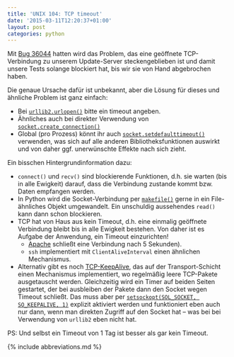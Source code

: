```yaml
---
title: 'UNIX 104: TCP timeout'
date: '2015-03-11T12:20:37+01:00'
layout: post
categories: python
---
```


Mit [Bug 36044](https://forge.univention.org/bugzilla/show_bug.cgi?id=36044) hatten wird das Problem, das eine geöffnete TCP-Verbindung zu unserem Update-Server steckengeblieben ist und damit unsere Tests solange blockiert hat, bis wir sie von Hand abgebrochen haben.

Die genaue Ursache dafür ist unbekannt, aber die Lösung für dieses und ähnliche Problem ist ganz einfach:

- Bei [`urllib2.urlopen()`](https://docs.python.org/2.6/library/urllib2.html#urllib2.urlopen) bitte ein timeout angeben.
- Ähnliches auch bei direkter Verwendung von [`socket.create_connection()`](https://docs.python.org/2.6/library/socket.html#socket.create_connection)
- Global (pro Prozess) könnt ihr auch [`socket.setdefaulttimeout()`](https://docs.python.org/2.6/library/socket.html#socket.setdefaulttimeout) verwenden, was sich auf alle anderen Bibliotheksfunktionen auswirkt und von daher ggf. unerwünschte Effekte nach sich zieht.

Ein bisschen Hintergrundinformation dazu:

- `connect()` und `recv()` sind blockierende Funktionen, d.h. sie warten (bis in alle Ewigkeit) darauf, dass die Verbindung zustande kommt bzw. Daten empfangen werden.
- In Python wird die Socket-Verbindung per [`makefile()`](https://docs.python.org/2.6/library/socket.html#socket.socket.makefile) gerne in ein File-ähnliches Objekt umgewandelt.
  Ein unschuldig aussehendes `read()` kann dann schon blockieren.
- TCP hat von Haus aus kein Timeout, d.h. eine einmalig geöffnete Verbindung bleibt bis in alle Ewigkeit bestehen.
  Von daher ist es Aufgabe der Anwendung, ein Timeout einzurichten!
    - [Apache](http://httpd.apache.org/docs/2.2/de/mod/core.html#keepalivetimeout) schließt eine Verbindung nach 5 Sekunden).
    - `ssh` implementiert mit `ClientAliveInterval` einen ähnlichen Mechanismus.
- Alternativ gibt es noch [TCP-KeepAlive](http://tldp.org/HOWTO/TCP-Keepalive-HOWTO/overview.html), das auf der Transport-Schicht einen Mechanismus implementiert, wo regelmäßig leere TCP-Pakete ausgetauscht werden.
  Gleichzeitig wird ein Timer auf beiden Seiten gestartet, der bei ausbleiben der Pakete dann den Socket wegen Timeout schließt.
  Das muss aber per [`setsockopt(SOL_SOCKET, SO_KEEPALIVE, 1)`](https://docs.python.org/2.6/library/socket.html#socket.socket.setsockopt) explizit aktiviert werden und funktioniert eben auch nur dann, wenn man direkten Zugriff auf den Socket hat – was bei bei Verwendung von `urllib2` eben nicht hat.

PS: Und selbst ein Timeout von 1 Tag ist besser als gar kein Timeout.

{% include abbreviations.md %}
